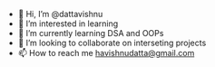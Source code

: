 - 👋 Hi, I’m @dattavishnu
- 👀 I’m interested in learning
- 🌱 I’m currently learning DSA and OOPs
- 💞️ I’m looking to collaborate on interseting projects
- 📫 How to reach me havishnudatta@gmail.com

<!---
dattavishnu/dattavishnu is a ✨ special ✨ repository because its `README.md` (this file) appears on your GitHub profile.
You can click the Preview link to take a look at your changes.
--->
